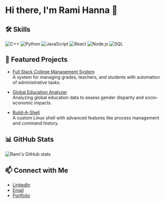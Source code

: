 # Hi there, I'm Rami Hanna 👋

## 🛠️ Skills
![C++](https://img.shields.io/badge/-C++-00599C?style=flat&logo=cplusplus)
![Python](https://img.shields.io/badge/-Python-3776AB?style=flat&logo=python)
![JavaScript](https://img.shields.io/badge/-JavaScript-F7DF1E?style=flat&logo=javascript)
![React](https://img.shields.io/badge/-React-61DAFB?style=flat&logo=react)
![Node.js](https://img.shields.io/badge/-Node.js-339933?style=flat&logo=node.js)
![SQL](https://img.shields.io/badge/-SQL-4479A1?style=flat&logo=mysql)

## 💼 Featured Projects
- [Full Stack College Management System](https://github.com/RamiHann/full-stack-college-management)  
  A system for managing grades, teachers, and students with automation of administrative tasks.

- [Global Education Analyzer](https://github.com/RamiHann/global-education-analyzer)  
  Analyzing global education data to assess gender disparity and socio-economic impacts.

- [Build-A-Shell](https://github.com/RamiHann/build-a-shell)  
  A custom Linux shell with advanced features like process management and command history.

## 📊 GitHub Stats
![Rami's GitHub stats](https://github-readme-stats.vercel.app/api?username=RamiHann&show_icons=true&theme=radical)

## 📫 Connect with Me
- [LinkedIn](https://linkedin.com/in/rami-hanna)
- [Email](mailto:ramihanna2001@gmail.com)
- [Portfolio](https://rami-hanna.github.io)

<!--
**RamiHann/RamiHann** is a ✨ _special_ ✨ repository because its `README.md` (this file) appears on your GitHub profile.

Here are some ideas to get you started:

- 🔭 I’m currently working on ...
- 🌱 I’m currently learning ...
- 👯 I’m looking to collaborate on ...
- 🤔 I’m looking for help with ...
- 💬 Ask me about ...
- 📫 How to reach me: ...
- 😄 Pronouns: ...
- ⚡ Fun fact: ...
-->
